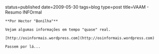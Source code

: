 status=published
date=2009-05-30
tags=blog
type=post
title=VAAM - Resumo INFOrmal
~~~~~~
**Por Hector "Bonilha"**

Vejam algumas informações em tempo "quase" real.

[http://osinformais.wordpress.com](http://osinformais.wordpress.com)

Passem por lá...
